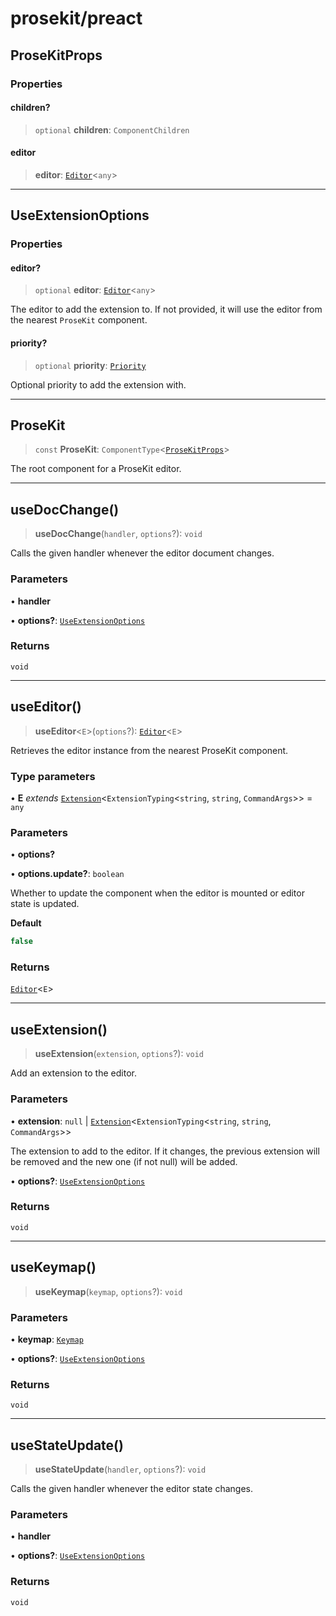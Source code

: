 # prosekit/preact

<a id="ProseKitProps" name="ProseKitProps"></a>

## ProseKitProps

### Properties

<a id="children" name="children"></a>

#### children?

> `optional` **children**: `ComponentChildren`

<a id="editor" name="editor"></a>

#### editor

> **editor**: [`Editor`](core.md#EditorE)\<`any`\>

***

<a id="UseExtensionOptions" name="UseExtensionOptions"></a>

## UseExtensionOptions

### Properties

<a id="editor-1" name="editor-1"></a>

#### editor?

> `optional` **editor**: [`Editor`](core.md#EditorE)\<`any`\>

The editor to add the extension to. If not provided, it will use the
editor from the nearest `ProseKit` component.

<a id="priority" name="priority"></a>

#### priority?

> `optional` **priority**: [`Priority`](core.md#Priority)

Optional priority to add the extension with.

***

<a id="ProseKit" name="ProseKit"></a>

## ProseKit

> `const` **ProseKit**: `ComponentType`\<[`ProseKitProps`](preact.md#ProseKitProps)\>

The root component for a ProseKit editor.

***

<a id="useDocChange" name="useDocChange"></a>

## useDocChange()

> **useDocChange**(`handler`, `options`?): `void`

Calls the given handler whenever the editor document changes.

### Parameters

• **handler**

• **options?**: [`UseExtensionOptions`](preact.md#UseExtensionOptions)

### Returns

`void`

***

<a id="useEditor" name="useEditor"></a>

## useEditor()

> **useEditor**\<`E`\>(`options`?): [`Editor`](core.md#EditorE)\<`E`\>

Retrieves the editor instance from the nearest ProseKit component.

### Type parameters

• **E** *extends* [`Extension`](core.md#ExtensionT)\<`ExtensionTyping`\<`string`, `string`, `CommandArgs`\>\> = `any`

### Parameters

• **options?**

• **options.update?**: `boolean`

Whether to update the component when the editor is mounted or editor state
is updated.

**Default**
```ts
false
```

### Returns

[`Editor`](core.md#EditorE)\<`E`\>

***

<a id="useExtension" name="useExtension"></a>

## useExtension()

> **useExtension**(`extension`, `options`?): `void`

Add an extension to the editor.

### Parameters

• **extension**: `null` \| [`Extension`](core.md#ExtensionT)\<`ExtensionTyping`\<`string`, `string`, `CommandArgs`\>\>

The extension to add to the editor. If it changes, the previous
extension will be removed and the new one (if not null) will be added.

• **options?**: [`UseExtensionOptions`](preact.md#UseExtensionOptions)

### Returns

`void`

***

<a id="useKeymap" name="useKeymap"></a>

## useKeymap()

> **useKeymap**(`keymap`, `options`?): `void`

### Parameters

• **keymap**: [`Keymap`](core.md#Keymap)

• **options?**: [`UseExtensionOptions`](preact.md#UseExtensionOptions)

### Returns

`void`

***

<a id="useStateUpdate" name="useStateUpdate"></a>

## useStateUpdate()

> **useStateUpdate**(`handler`, `options`?): `void`

Calls the given handler whenever the editor state changes.

### Parameters

• **handler**

• **options?**: [`UseExtensionOptions`](preact.md#UseExtensionOptions)

### Returns

`void`
